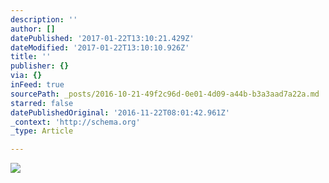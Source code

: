 ```yaml
---
description: ''
author: []
datePublished: '2017-01-22T13:10:21.429Z'
dateModified: '2017-01-22T13:10:10.926Z'
title: ''
publisher: {}
via: {}
inFeed: true
sourcePath: _posts/2016-10-21-49f2c96d-0e01-4d09-a44b-b3a3aad7a22a.md
starred: false
datePublishedOriginal: '2016-11-22T08:01:42.961Z'
_context: 'http://schema.org'
_type: Article

---
```

![](https://the-grid-user-content.s3-us-west-2.amazonaws.com/2bd03d08-02c2-4641-a89f-28bdeedaa962.jpg)